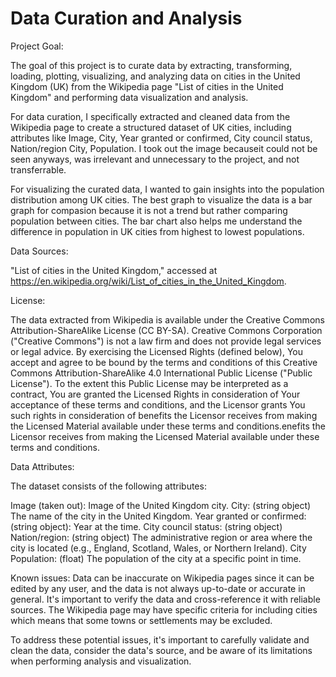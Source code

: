 # Data Curation and Analysis
Project Goal:

The goal of this project is to curate data by extracting, transforming, loading, plotting, visualizing, and analyzing data on cities in the United Kingdom (UK) from the Wikipedia page "List of cities in the United Kingdom" and performing data visualization and analysis.

For data curation, I specifically extracted and cleaned data from the Wikipedia page to create a structured dataset of UK cities, including attributes like Image,	City,	Year granted or confirmed,	City council status,	Nation/region	City, Population. I took out the image becauseit could not be seen anyways, was irrelevant and unnecessary to the project, and not transferrable.

For visualizing the curated data, I wanted to gain insights into the population distribution among UK cities. The best graph to visualize the data is a bar graph for compasion because it is not a trend but rather comparing population between cities. The bar chart also helps me understand the difference in population in UK cities from highest to lowest populations.

Data Sources:

"List of cities in the United Kingdom," accessed at https://en.wikipedia.org/wiki/List_of_cities_in_the_United_Kingdom.

License:

The data extracted from Wikipedia is available under the Creative Commons Attribution-ShareAlike License (CC BY-SA). 
Creative Commons Corporation ("Creative Commons") is not a law firm and does not provide legal services or legal advice. By exercising the Licensed Rights (defined below), You accept and agree to be bound by the terms and conditions of this Creative Commons Attribution-ShareAlike 4.0 International Public License ("Public License"). To the extent this Public License may be interpreted as a contract, You are granted the Licensed Rights in consideration of Your acceptance of these terms and conditions, and the Licensor grants You such rights in consideration of benefits the Licensor receives from making the Licensed Material available under these terms and conditions.enefits the Licensor receives from making the Licensed Material available under these terms and conditions.

Data Attributes:

The dataset consists of the following attributes:

Image (taken out): Image of the United Kingdom city. 
City: (string object) The name of the city in the United Kingdom.
Year granted or confirmed: (string object): Year at the time.
City council status: (string object) 
Nation/region: (string object) The administrative region or area where the city is located (e.g., England, Scotland, Wales, or Northern Ireland).
City Population: (float) The population of the city at a specific point in time.

Known issues:
Data can be inaccurate on Wikipedia pages since it can be edited by any user, and the data is not always up-to-date or accurate in general. It's important to verify the data and cross-reference it with reliable sources.
The Wikipedia page may have specific criteria for including cities which means that some towns or settlements may be excluded.

To address these potential issues, it's important to carefully validate and clean the data, consider the data's source, and be aware of its limitations when performing analysis and visualization.

